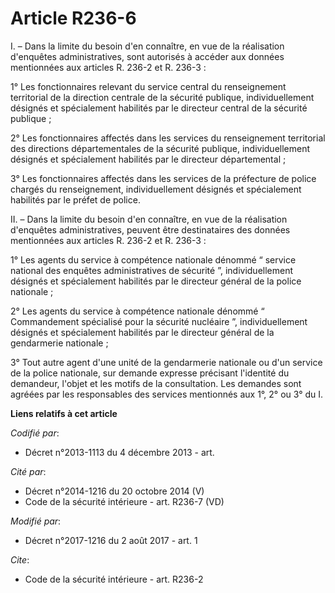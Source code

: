 # Article R236-6

I. – Dans la limite du besoin d'en connaître, en vue de la réalisation d'enquêtes administratives, sont autorisés à accéder
aux données mentionnées aux articles R. 236-2 et R. 236-3 :

1° Les fonctionnaires relevant du service central du renseignement territorial de la direction centrale de la sécurité
publique, individuellement désignés et spécialement habilités par le directeur central de la sécurité publique ;

2° Les fonctionnaires affectés dans les services du renseignement territorial des directions départementales de la sécurité
publique, individuellement désignés et spécialement habilités par le directeur départemental ;

3° Les fonctionnaires affectés dans les services de la préfecture de police chargés du renseignement, individuellement
désignés et spécialement habilités par le préfet de police.

II. – Dans la limite du besoin d'en connaître, en vue de la réalisation d'enquêtes administratives, peuvent être
destinataires des données mentionnées aux articles R. 236-2 et R. 236-3 :

1° Les agents du service à compétence nationale dénommé “ service national des enquêtes administratives de sécurité ”,
individuellement désignés et spécialement habilités par le directeur général de la police nationale ;

2° Les agents du service à compétence nationale dénommé “ Commandement spécialisé pour la sécurité nucléaire ”,
individuellement désignés et spécialement habilités par le directeur général de la gendarmerie nationale ;

3° Tout autre agent d'une unité de la gendarmerie nationale ou d'un service de la police nationale, sur demande expresse
précisant l'identité du demandeur, l'objet et les motifs de la consultation. Les demandes sont agréées par les responsables
des services mentionnés aux 1°, 2° ou 3° du I.

**Liens relatifs à cet article**

_Codifié par_:

  - Décret n°2013-1113 du 4 décembre 2013 - art.

_Cité par_:

  - Décret n°2014-1216 du 20 octobre 2014 (V)
  - Code de la sécurité intérieure - art. R236-7 (VD)

_Modifié par_:

  - Décret n°2017-1216 du 2 août 2017 - art. 1

_Cite_:

  - Code de la sécurité intérieure - art. R236-2

